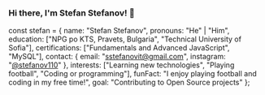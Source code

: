 ### Hi there, I'm Stefan Stefanov! 👋

const stefan = {
    name: "Stefan Stefanov",
    pronouns: "He" | "Him",
    education: ["NPG po KTS, Pravets, Bulgaria", "Technical University of Sofia"],
    certifications: ["Fundamentals and Advanced JavaScript", "MySQL"],
    contact: {
        email: "sstefanovit@gmail.com",
        instagram: "[@stefanov110](https://www.instagram.com/stefanov110/)"
    },
    interests: ["Learning new technologies", "Playing football", "Coding or programming"],
    funFact: "I enjoy playing football and coding in my free time!",
    goal: "Contributing to Open Source projects"
};
